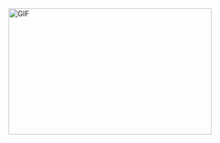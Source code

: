 <img align="right" alt="GIF" src="https://github.com/andreivisan/andreivisan/blob/master/cod.gif?raw=true" width="400" height="250" />